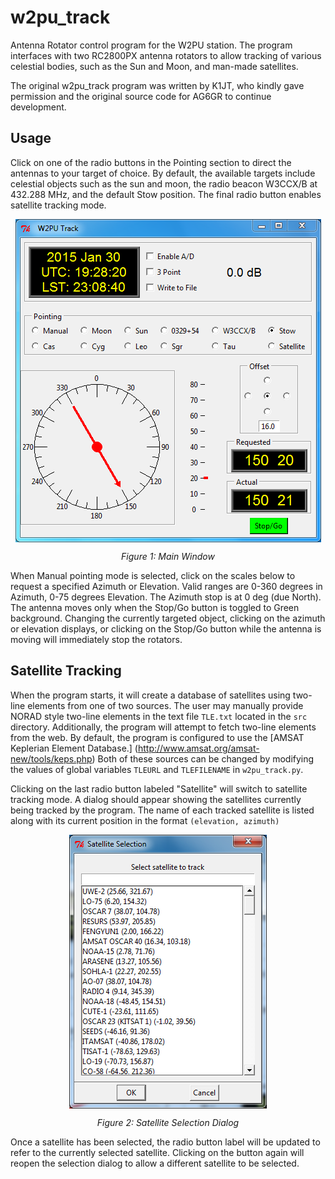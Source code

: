 w2pu_track
=====
Antenna Rotator control program for the W2PU station. The program interfaces with two RC2800PX antenna rotators to allow tracking of various celestial bodies, such as the Sun and Moon, and man-made satellites.

The original w2pu_track program was written by K1JT, who kindly gave permission and the original source code for AG6GR to continue development.

Usage
-----

Click on one of the radio buttons in the Pointing section to direct the antennas to your target of choice. By default, the available targets include celestial objects such as the sun and moon, the radio beacon W3CCX/B at 432.288 MHz, and the default Stow position. The final radio button enables satellite tracking mode.

<p align="center"><img src ="https://raw.githubusercontent.com/AG6GR/w2pu_track/master/doc/TrackWindow.PNG" align="center" />
</p>
<p align="center"><em>Figure 1: Main Window</em></p>

When Manual pointing mode is selected, click on the scales below to request a specified Azimuth or Elevation. Valid ranges are 0-360 degrees in Azimuth, 0-75 degrees Elevation. The Azimuth stop is at 0 deg (due North). The antenna moves only when the Stop/Go button is toggled to Green background. Changing the currently targeted object, clicking on the azimuth or elevation displays, or clicking on the Stop/Go button while the antenna is moving will immediately stop the rotators.

Satellite Tracking
-----

When the program starts, it will create a database of satellites using two-line elements from one of two sources. The user may manually provide NORAD style two-line elements in the text file `TLE.txt` located in the `src` directory. Additionally, the program will attempt to fetch two-line elements from the web. By default, the program is configured to use the [AMSAT Keplerian Element Database.] (http://www.amsat.org/amsat-new/tools/keps.php) Both of these sources can be changed by modifying the values of global variables `TLEURL` and `TLEFILENAME` in `w2pu_track.py`.

Clicking on the last radio button labeled "Satellite" will switch to satellite tracking mode. A dialog should appear showing the satellites currently being tracked by the program. The name of each tracked satellite is listed along with its current position in the format `(elevation, azimuth)`
<p align="center"><img src ="https://github.com/AG6GR/w2pu_track/blob/master/doc/SatSelectDialog.PNG" align="center" />
</p>
<p align="center"><em>Figure 2: Satellite Selection Dialog</em></p>
Once a satellite has been selected, the radio button label will be updated to refer to the currently selected satellite. Clicking on the button again will reopen the selection dialog to allow a different satellite to be selected.
